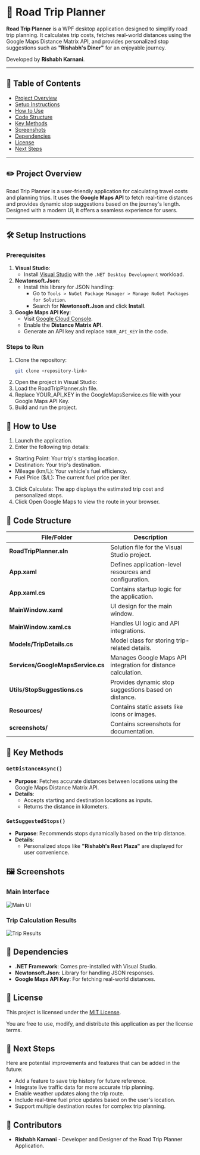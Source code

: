 # 🚗 Road Trip Planner

**Road Trip Planner** is a WPF desktop application designed to simplify road trip planning. It calculates trip costs, fetches real-world distances using the Google Maps Distance Matrix API, and provides personalized stop suggestions such as **"Rishabh's Diner"** for an enjoyable journey.

Developed by **Rishabh Karnani**.

---

## 📒 Table of Contents

- [Project Overview](#overview)
- [Setup Instructions](#setup)
- [How to Use](#usage)
- [Code Structure](#structure)
- [Key Methods](#methods)
- [Screenshots](#screenshots)
- [Dependencies](#dependencies)
- [License](#license)
- [Next Steps](#next)

---

## ✏️ Project Overview <a class="anchor" id="overview"></a>

Road Trip Planner is a user-friendly application for calculating travel costs and planning trips. It uses the **Google Maps API** to fetch real-time distances and provides dynamic stop suggestions based on the journey's length. Designed with a modern UI, it offers a seamless experience for users.

---

## 🛠️ Setup Instructions <a class="anchor" id="setup"></a>

### Prerequisites

1. **Visual Studio**:
   - Install [Visual Studio](https://visualstudio.microsoft.com/) with the `.NET Desktop Development` workload.
2. **Newtonsoft.Json**:
   - Install this library for JSON handling:
     - Go to `Tools > NuGet Package Manager > Manage NuGet Packages for Solution`.
     - Search for **Newtonsoft.Json** and click **Install**.
3. **Google Maps API Key**:
   - Visit [Google Cloud Console](https://console.cloud.google.com/).
   - Enable the **Distance Matrix API**.
   - Generate an API key and replace `YOUR_API_KEY` in the code.

### Steps to Run

1. Clone the repository:
   ```bash
   git clone <repository-link>
2. Open the project in Visual Studio:
3. Load the RoadTripPlanner.sln file.
4. Replace YOUR_API_KEY in the GoogleMapsService.cs file with your Google Maps API Key.
5. Build and run the project.

## 🚀 How to Use <a class="anchor" id="usage"></a>

1. Launch the application.
2. Enter the following trip details:
- Starting Point: Your trip's starting location.
- Destination: Your trip's destination.
- Mileage (km/L): Your vehicle's fuel efficiency.
- Fuel Price ($/L): The current fuel price per liter.
3. Click Calculate: The app displays the estimated trip cost and personalized stops.
4. Click Open Google Maps to view the route in your browser.

## 📂 Code Structure <a name="structure"></a>

| File/Folder                   | Description                                                                 |
|-------------------------------|-----------------------------------------------------------------------------|
| **RoadTripPlanner.sln**        | Solution file for the Visual Studio project.                              |
| **App.xaml**                   | Defines application-level resources and configuration.                   |
| **App.xaml.cs**                | Contains startup logic for the application.                              |
| **MainWindow.xaml**            | UI design for the main window.                                            |
| **MainWindow.xaml.cs**         | Handles UI logic and API integrations.                                   |
| **Models/TripDetails.cs**      | Model class for storing trip-related details.                            |
| **Services/GoogleMapsService.cs** | Manages Google Maps API integration for distance calculation.          |
| **Utils/StopSuggestions.cs**   | Provides dynamic stop suggestions based on distance.                     |
| **Resources/**                 | Contains static assets like icons or images.                             |
| **screenshots/**               | Contains screenshots for documentation.                                  |


## 📄 Key Methods <a name="key-methods"></a>

### `GetDistanceAsync()`

- **Purpose**: Fetches accurate distances between locations using the Google Maps Distance Matrix API.
- **Details**:
  - Accepts starting and destination locations as inputs.
  - Returns the distance in kilometers.

### `GetSuggestedStops()`

- **Purpose**: Recommends stops dynamically based on the trip distance.
- **Details**:
  - Personalized stops like **"Rishabh's Rest Plaza"** are displayed for user convenience.

## 🖼️ Screenshots <a name="screenshots"></a>

### Main Interface
![Main UI](screenshots/ui_main.png)

### Trip Calculation Results
![Trip Results](screenshots/trip_results.png)


## 🔧 Dependencies <a name="dependencies"></a>

- **.NET Framework**: Comes pre-installed with Visual Studio.
- **Newtonsoft.Json**: Library for handling JSON responses.
- **Google Maps API Key**: For fetching real-world distances.


## 📜 License <a name="license"></a>

This project is licensed under the [MIT License](https://opensource.org/licenses/MIT).

You are free to use, modify, and distribute this application as per the license terms.


## 🔮 Next Steps <a name="next-steps"></a>

Here are potential improvements and features that can be added in the future:

- Add a feature to save trip history for future reference.
- Integrate live traffic data for more accurate trip planning.
- Enable weather updates along the trip route.
- Include real-time fuel price updates based on the user's location.
- Support multiple destination routes for complex trip planning.


## 👥 Contributors <a name="contributors"></a>

- **Rishabh Karnani** - Developer and Designer of the Road Trip Planner Application.






